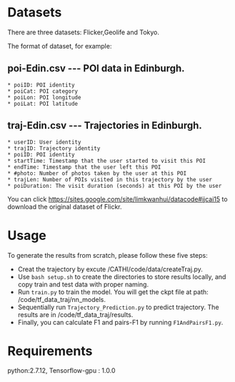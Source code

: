 # Datasets

There are three datasets: Flicker,Geolife and Tokyo.

The format of dataset, for example:

## poi-Edin.csv --- POI data in Edinburgh.
    * poiID: POI identity
    * poiCat: POI category
    * poiLon: POI longitude
    * poiLat: POI latitude

## traj-Edin.csv --- Trajectories in Edinburgh.
    * userID: User identity
    * trajID: Trajectory identity
    * poiID: POI identity
    * startTime: Timestamp that the user started to visit this POI
    * endTime: Timestamp that the user left this POI
    * #photo: Number of photos taken by the user at this POI
    * trajLen: Number of POIs visited in this trajectory by the user
    * poiDuration: The visit duration (seconds) at this POI by the user

You can click https://sites.google.com/site/limkwanhui/datacode#ijcai15 to download the original dataset of Flickr.

# Usage
To generate the results from scratch, please follow these five steps:

* Creat the trajectory by excute /CATHI/code/data/createTraj.py.
* Use `bash setup.sh` to create the directories to store results locally, and copy train and test data with proper naming.
* Run `train.py` to train the model. You will get the ckpt file at path: /code/tf_data_traj/nn_models.
* Sequentially run `Trajectory_Prediction.py` to predict trajectory. The results are in /code/tf_data_traj/results.
* Finally, you can calculate F1 and pairs-F1 by running `F1AndPairsF1.py`.

# Requirements

python:2.7.12, Tensorflow-gpu : 1.0.0